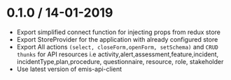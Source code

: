 # 0.1.0 / 14-01-2019

- Export simplified connect function for injecting props from redux store
- Export StoreProvider for the application with already configured store
- Export All actions `(select, closeForm,openForm, setSchema)` and `CRUD thunks` for API resources i.e activity,alert,assessment,feature,incident, incidentType,plan,procedure, questionnaire, resource, role, stakeholder
- Use latest version of emis-api-client
